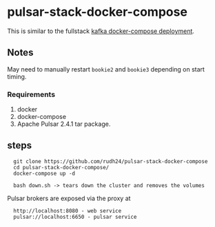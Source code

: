 # pulsar-stack-docker-compose

This is similar to the fullstack [kafka docker-compose deployment](https://github.com/simplesteph/kafka-stack-docker-compose).

## Notes

May need to manually restart `bookie2` and `bookie3` depending on start timing.


### Requirements
1. docker
2. docker-compose
3. Apache Pulsar 2.4.1 tar package.

## steps
```
  git clone https://github.com/rudh24/pulsar-stack-docker-compose
  cd pulsar-stack-docker-compose/
  docker-compose up -d

  bash down.sh -> tears down the cluster and removes the volumes
```
  Pulsar brokers are exposed via the proxy at
  ```
    http://localhost:8080 - web service
    pulsar://localhost:6650 - pulsar service
  ```
